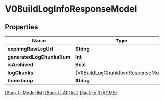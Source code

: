 # V0BuildLogInfoResponseModel

## Properties
Name | Type | Description | Notes
------------ | ------------- | ------------- | -------------
**expiringRawLogUrl** | **String** |  | [optional] 
**generatedLogChunksNum** | **Int** |  | [optional] 
**isArchived** | **Bool** |  | [optional] 
**logChunks** | [V0BuildLogChunkItemResponseModel] |  | [optional] 
**timestamp** | **String** |  | [optional] 

[[Back to Model list]](../README.md#documentation-for-models) [[Back to API list]](../README.md#documentation-for-api-endpoints) [[Back to README]](../README.md)


